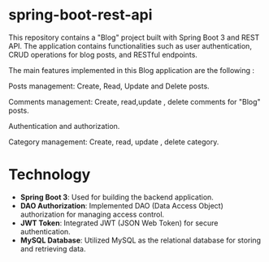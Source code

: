# spring-boot-rest-api
This repository contains a "Blog" project built with Spring Boot 3 and REST API. The application contains functionalities such as user authentication, CRUD operations for blog posts, and RESTful endpoints.

The main features implemented in this Blog application are the following : 

Posts management: Create, Read, Update and Delete posts.

Comments management: Create, read,update , delete comments for "Blog" posts.

Authentication and authorization.

Category management: Create, read, update , delete category. 



# Technology 

- **Spring Boot 3**: Used for building the backend application.
- **DAO Authorization**: Implemented DAO (Data Access Object) authorization for managing access control.
- **JWT Token**: Integrated JWT (JSON Web Token) for secure authentication.
- **MySQL Database**: Utilized MySQL as the relational database for storing and retrieving data.
